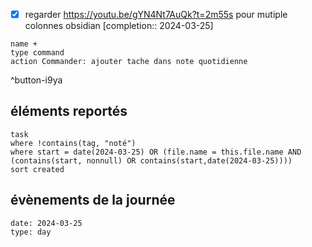 - [X] regarder https://youtu.be/gYN4Nt7AuQk?t=2m55s pour mutiple colonnes obsidian  [completion:: 2024-03-25]


```button
name +
type command
action Commander: ajouter tache dans note quotidienne
```
^button-i9ya
## éléments reportés
```dataview
task
where !contains(tag, "noté")
where start = date(2024-03-25) OR (file.name = this.file.name AND (contains(start, nonnull) OR contains(start,date(2024-03-25))))
sort created
```
## évènements de la journée
```gEvent
date: 2024-03-25
type: day
```

